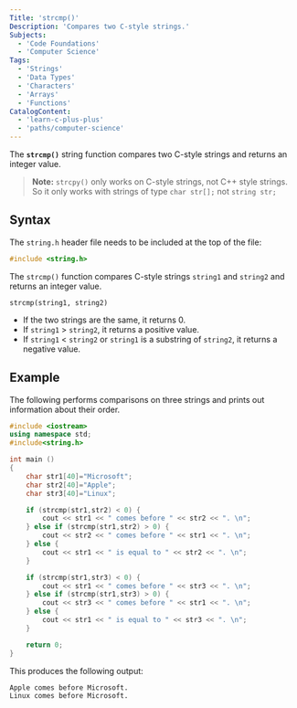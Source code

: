```yaml
---
Title: 'strcmp()'
Description: 'Compares two C-style strings.'
Subjects:
  - 'Code Foundations'
  - 'Computer Science'
Tags:
  - 'Strings'
  - 'Data Types'
  - 'Characters'
  - 'Arrays'
  - 'Functions'
CatalogContent:
  - 'learn-c-plus-plus'
  - 'paths/computer-science'
---
```


The **`strcmp()`** string function compares two C-style strings and returns an integer value.

> **Note:** `strcpy()` only works on C-style strings, not C++ style strings. So it only works with strings of type `char str[];` not `string str;`

## Syntax

The `string.h` header file needs to be included at the top of the file:

```cpp
#include <string.h>
```

The `strcmp()` function compares C-style strings `string1` and `string2` and returns an integer value.

```pseudo
strcmp(string1, string2)
```

- If the two strings are the same, it returns 0.
- If `string1` > `string2`, it returns a positive value.
- If `string1` < `string2` or `string1` is a substring of `string2`, it returns a negative value.

## Example

The following performs comparisons on three strings and prints out information about their order.

```cpp
#include <iostream>
using namespace std;
#include<string.h>

int main ()
{
    char str1[40]="Microsoft";
    char str2[40]="Apple";
    char str3[40]="Linux";

    if (strcmp(str1,str2) < 0) {
        cout << str1 << " comes before " << str2 << ". \n";
    } else if (strcmp(str1,str2) > 0) {
        cout << str2 << " comes before " << str1 << ". \n";
    } else {
        cout << str1 << " is equal to " << str2 << ". \n";
    }

    if (strcmp(str1,str3) < 0) {
        cout << str1 << " comes before " << str3 << ". \n";
    } else if (strcmp(str1,str3) > 0) {
        cout << str3 << " comes before " << str1 << ". \n";
    } else {
        cout << str1 << " is equal to " << str3 << ". \n";
    }

    return 0;
}
```

This produces the following output:

```shell
Apple comes before Microsoft.
Linux comes before Microsoft.
```
